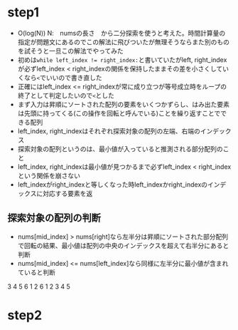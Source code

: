 # step1
- O(log(N)) N:　numsの長さ　から二分探索を使うと考えた。時間計算量の指定が問題文にあるのでこの解法に飛びついたが無理そうならまた別のものを試そうと一旦この解法でやってみた
- 初めは`while left_index != right_index:`と書いていたがleft, right_indexが必ずleft_index < right_indexの関係を保持したままその差を小さくしていくなら`<`でいいので書き直した
- 正確にはleft_index <= right_indexが常に成り立つが等号成立時をループの終了として判定したいので`<`とした
- まず入力は昇順にソートされた配列の要素をいくつかずらし、はみ出た要素は先頭に持ってくる(この操作を回転と呼んでいる)ことを繰り返すことでできる配列
- left_index, right_indexはそれぞれ探索対象の配列の左端、右端のインデックス
- 探索対象の配列というのは、最小値が入っていると推測される部分配列のこと
- left_index, right_indexは最小値が見つかるまで必ずleft_index < right_indexという関係を崩さない
- left_indexがright_indexと等しくなった時left_indexかright_indexのインデックスに対応する要素を返

## 探索対象の配列の判断
- nums[mid_index] > nums[right]なら左半分は昇順にソートされた部分配列で回転の結果、最小値は配列の中央のインデックスを超えて右半分にあると判断
- nums[mid_index] <= nums[left_index]なら同様に左半分に最小値が含まれていると判断


3 4 5 6 1 2
6 1 2 3 4 5
# step2
